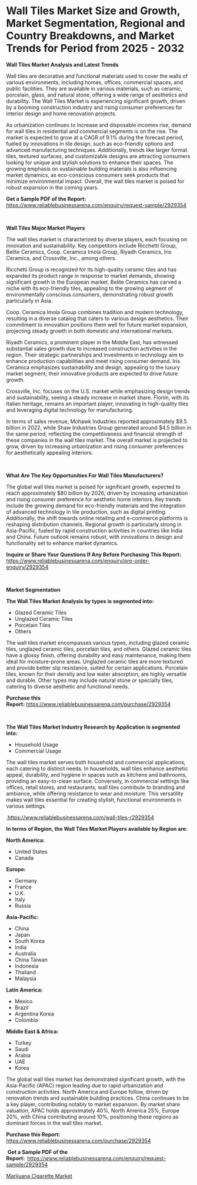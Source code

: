 <p><h1>Wall Tiles Market Size and Growth, Market Segmentation, Regional and Country Breakdowns, and Market Trends for Period from 2025 -  2032</h1></p><p><strong>Wall Tiles Market Analysis and Latest Trends</strong></p>
<p><p>Wall tiles are decorative and functional materials used to cover the walls of various environments, including homes, offices, commercial spaces, and public facilities. They are available in various materials, such as ceramic, porcelain, glass, and natural stone, offering a wide range of aesthetics and durability. The Wall Tiles Market is experiencing significant growth, driven by a booming construction industry and rising consumer preferences for interior design and home renovation projects.</p><p>As urbanization continues to increase and disposable incomes rise, demand for wall tiles in residential and commercial segments is on the rise. The market is expected to grow at a CAGR of 9.1% during the forecast period, fueled by innovations in tile design, such as eco-friendly options and advanced manufacturing techniques. Additionally, trends like larger format tiles, textured surfaces, and customizable designs are attracting consumers looking for unique and stylish solutions to enhance their spaces. The growing emphasis on sustainable building materials is also influencing market dynamics, as eco-conscious consumers seek products that minimize environmental impact. Overall, the wall tiles market is poised for robust expansion in the coming years.</p></p>
<p><strong>Get a Sample PDF of the Report:&nbsp;</strong> <a href="https://www.reliablebusinessarena.com/enquiry/request-sample/2929354?utm_campaign=2039&utm_medium=2&utm_source=Github&utm_content=ia&utm_term=12032025&utm_id=wall-tiles">https://www.reliablebusinessarena.com/enquiry/request-sample/2929354</a></p>
<p>&nbsp;</p>
<p><strong>Wall Tiles Major Market Players</strong></p>
<p><p>The wall tiles market is characterized by diverse players, each focusing on innovation and sustainability. Key competitors include Ricchetti Group, Belite Ceramics, Coop. Ceramica Imola Group, Riyadh Ceramics, Iris Ceramica, and Crossville, Inc., among others.</p><p>Ricchetti Group is recognized for its high-quality ceramic tiles and has expanded its product range in response to market demands, showing significant growth in the European market. Belite Ceramics has carved a niche with its eco-friendly tiles, appealing to the growing segment of environmentally conscious consumers, demonstrating robust growth particularly in Asia.</p><p>Coop. Ceramica Imola Group combines tradition and modern technology, resulting in a diverse catalog that caters to various design aesthetics. Their commitment to innovation positions them well for future market expansion, projecting steady growth in both domestic and international markets.</p><p>Riyadh Ceramics, a prominent player in the Middle East, has witnessed substantial sales growth due to increased construction activities in the region. Their strategic partnerships and investments in technology aim to enhance production capabilities and meet rising consumer demand. Iris Ceramica emphasizes sustainability and design, appealing to the luxury market segment; their innovative products are expected to drive future growth.</p><p>Crossville, Inc. focuses on the U.S. market while emphasizing design trends and sustainability, seeing a steady increase in market share. Florim, with its Italian heritage, remains an important player, innovating in high-quality tiles and leveraging digital technology for manufacturing.</p><p>In terms of sales revenue, Mohawk Industries reported approximately $9.5 billion in 2022, while Shaw Industries Group generated around $4.5 billion in the same period, reflecting the competitiveness and financial strength of these companies in the wall tiles market. The overall market is projected to grow, driven by increasing urbanization and rising consumer preferences for aesthetically appealing interiors.</p></p>
<p>&nbsp;</p>
<p><strong>What Are The Key Opportunities For Wall Tiles Manufacturers?</strong></p>
<p><p>The global wall tiles market is poised for significant growth, expected to reach approximately $80 billion by 2026, driven by increasing urbanization and rising consumer preference for aesthetic home interiors. Key trends include the growing demand for eco-friendly materials and the integration of advanced technology in tile production, such as digital printing. Additionally, the shift towards online retailing and e-commerce platforms is reshaping distribution channels. Regional growth is particularly strong in Asia-Pacific, fueled by rapid construction activities in countries like India and China. Future outlook remains robust, with innovations in design and functionality set to enhance market dynamics.</p></p>
<p><strong>Inquire or Share Your Questions If Any Before Purchasing This Report:</strong> <a href="https://www.reliablebusinessarena.com/enquiry/pre-order-enquiry/2929354?utm_campaign=2039&utm_medium=2&utm_source=Github&utm_content=ia&utm_term=12032025&utm_id=wall-tiles">https://www.reliablebusinessarena.com/enquiry/pre-order-enquiry/2929354</a></p>
<p>&nbsp;</p>
<p><strong>Market Segmentation</strong></p>
<p><strong>The Wall Tiles Market Analysis by types is segmented into:</strong></p>
<p><ul><li>Glazed Ceramic Tiles</li><li>Unglazed Ceramic Tiles</li><li>Porcelain Tiles</li><li>Others</li></ul></p>
<p><p>The wall tiles market encompasses various types, including glazed ceramic tiles, unglazed ceramic tiles, porcelain tiles, and others. Glazed ceramic tiles have a glossy finish, offering durability and easy maintenance, making them ideal for moisture-prone areas. Unglazed ceramic tiles are more textured and provide better slip resistance, suited for certain applications. Porcelain tiles, known for their density and low water absorption, are highly versatile and durable. Other types may include natural stone or specialty tiles, catering to diverse aesthetic and functional needs.</p></p>
<p><strong>Purchase this Report:&nbsp;</strong><a href="https://www.reliablebusinessarena.com/purchase/2929354?utm_campaign=2039&utm_medium=2&utm_source=Github&utm_content=ia&utm_term=12032025&utm_id=wall-tiles">https://www.reliablebusinessarena.com/purchase/2929354</a></p>
<p>&nbsp;</p>
<p><strong>The Wall Tiles Market Industry Research by Application is segmented into:</strong></p>
<p><ul><li>Household Usage</li><li>Commercial Usage</li></ul></p>
<p><p>The wall tiles market serves both household and commercial applications, each catering to distinct needs. In households, wall tiles enhance aesthetic appeal, durability, and hygiene in spaces such as kitchens and bathrooms, providing an easy-to-clean surface. Conversely, in commercial settings like offices, retail stores, and restaurants, wall tiles contribute to branding and ambiance, while offering resistance to wear and moisture. This versatility makes wall tiles essential for creating stylish, functional environments in various settings.</p></p>
<p><a href="https://www.reliablebusinessarena.com/wall-tiles-r2929354?utm_campaign=2039&utm_medium=2&utm_source=Github&utm_content=ia&utm_term=12032025&utm_id=wall-tiles">&nbsp;https://www.reliablebusinessarena.com/wall-tiles-r2929354</a></p>
<p><strong>In terms of Region, the Wall Tiles Market Players available by Region are:</strong></p>
<p>
    <p> <strong> North America: </strong>
        <ul>
            <li>United States</li>
            <li>Canada</li>
        </ul>
        </p> 
    <p> <strong> Europe: </strong>
        <ul>
            <li>Germany</li>
            <li>France</li>
            <li>U.K.</li>
            <li>Italy</li>
            <li>Russia</li>
        </ul>
        </p> 
    <p> <strong> Asia-Pacific: </strong>
        <ul>
            <li>China</li>
            <li>Japan</li>
            <li>South Korea</li>
            <li>India</li>
            <li>Australia</li>
            <li>China Taiwan</li>
            <li>Indonesia</li>
            <li>Thailand</li>
            <li>Malaysia</li>
        </ul>
        </p> 
    <p> <strong> Latin America: </strong>
        <ul>
            <li>Mexico</li>
            <li>Brazil</li>
            <li>Argentina Korea</li>
            <li>Colombia</li>
        </ul>
        </p> 
    <p> <strong> Middle East & Africa: </strong>
        <ul>
            <li>Turkey</li>
            <li>Saudi</li>
            <li>Arabia</li>
            <li>UAE</li>
            <li>Korea</li>
        </ul>
    </p>
    </p>
<p><p>The global wall tiles market has demonstrated significant growth, with the Asia-Pacific (APAC) region leading due to rapid urbanization and construction activities. North America and Europe follow, driven by renovation trends and sustainable building practices. China continues to be a key player, contributing notably to market expansion. By market share valuation, APAC holds approximately 40%, North America 25%, Europe 20%, with China contributing around 10%, positioning these regions as dominant forces in the wall tiles market.</p></p>
<p><strong>Purchase this Report: </strong><a href="https://www.reliablebusinessarena.com/purchase/2929354?utm_campaign=2039&utm_medium=2&utm_source=Github&utm_content=ia&utm_term=12032025&utm_id=wall-tiles">https://www.reliablebusinessarena.com/purchase/2929354</a></p>
<p>&nbsp;<strong>Get a Sample PDF of the Report:&nbsp;&nbsp;</strong><a href="https://www.reliablebusinessarena.com/enquiry/request-sample/2929354?utm_campaign=2039&utm_medium=2&utm_source=Github&utm_content=ia&utm_term=12032025&utm_id=wall-tiles">https://www.reliablebusinessarena.com/enquiry/request-sample/2929354</a></p>
<p><strong></strong></p>
<p><p><a href="https://github.com/indrystar/Market-Research-Report-List-5/blob/main/marijuana-cigarette-market.md?utm_campaign=2039&utm_medium=2&utm_source=Github&utm_content=ia&utm_term=12032025&utm_id=wall-tiles">Marijuana Cigarette Market</a></p></p>